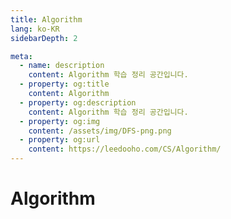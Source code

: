```yaml
---
title: Algorithm
lang: ko-KR
sidebarDepth: 2

meta:
  - name: description
    content: Algorithm 학습 정리 공간입니다.
  - property: og:title
    content: Algorithm
  - property: og:description
    content: Algorithm 학습 정리 공간입니다.
  - property: og:img
    content: /assets/img/DFS-png.png
  - property: og:url
    content: https://leedooho.com/CS/Algorithm/
---
```


# Algorithm

<br>

<Algorithm />

<br>

<br>

<br>

<br>

<br>

<br>

<br>

<br>

<br>

<br>
